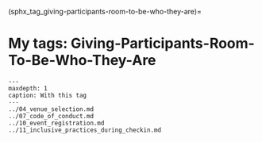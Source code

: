 (sphx_tag_giving-participants-room-to-be-who-they-are)=
# My tags: Giving-Participants-Room-To-Be-Who-They-Are

```{toctree}
---
maxdepth: 1
caption: With this tag
---
../04_venue_selection.md
../07_code_of_conduct.md
../10_event_registration.md
../11_inclusive_practices_during_checkin.md
```
